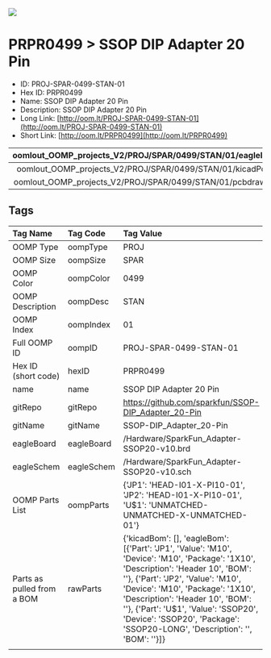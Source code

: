 


  
![][im]
# PRPR0499 > SSOP DIP Adapter 20 Pin

- ID: PROJ-SPAR-0499-STAN-01
- Hex ID: PRPR0499
- Name: SSOP DIP Adapter 20 Pin
- Description: SSOP DIP Adapter 20 Pin
- Long Link: [http://oom.lt/PROJ-SPAR-0499-STAN-01](http://oom.lt/PROJ-SPAR-0499-STAN-01)
- Short Link: [http://oom.lt/PRPR0499](http://oom.lt/PRPR0499)
  

|oomlout_OOMP_projects_V2/PROJ/SPAR/0499/STAN/01/eagleImage.png|oomlout_OOMP_projects_V2/PROJ/SPAR/0499/STAN/01/eagleSchemImage.png|oomlout_OOMP_projects_V2/PROJ/SPAR/0499/STAN/01/kicadPcb3dFront.png|oomlout_OOMP_projects_V2/PROJ/SPAR/0499/STAN/01/kicadPcb3dBack.png|
| :---: | :---: | :---: | :---: |
|oomlout_OOMP_projects_V2/PROJ/SPAR/0499/STAN/01/kicadPcb3d.png|oomlout_OOMP_projects_V2/PROJ/SPAR/0499/STAN/01/bomBack.png|oomlout_OOMP_projects_V2/PROJ/SPAR/0499/STAN/01/bomFront.png|oomlout_OOMP_projects_V2/PROJ/SPAR/0499/STAN/01/pcbdraw.svg|
|oomlout_OOMP_projects_V2/PROJ/SPAR/0499/STAN/01/pcbdrawBack.svg||||

## Tags
  

|Tag Name|Tag Code|Tag Value|
| :--- | :--- | :--- |
|OOMP Type|oompType|PROJ|
|OOMP Size|oompSize|SPAR|
|OOMP Color|oompColor|0499|
|OOMP Description|oompDesc|STAN|
|OOMP Index|oompIndex|01|
|Full OOMP ID|oompID|PROJ-SPAR-0499-STAN-01|
|Hex ID (short code)|hexID|PRPR0499|
|name|name|SSOP DIP Adapter 20 Pin|
|gitRepo|gitRepo|https://github.com/sparkfun/SSOP-DIP_Adapter_20-Pin|
|gitName|gitName|SSOP-DIP_Adapter_20-Pin|
|eagleBoard|eagleBoard|/Hardware/SparkFun_Adapter-SSOP20-v10.brd|
|eagleSchem|eagleSchem|/Hardware/SparkFun_Adapter-SSOP20-v10.sch|
|OOMP Parts List|oompParts|{'JP1': 'HEAD-I01-X-PI10-01', 'JP2': 'HEAD-I01-X-PI10-01', 'U$1': 'UNMATCHED-UNMATCHED-X-UNMATCHED-01'}|
|Parts as pulled from a BOM|rawParts|{'kicadBom': [], 'eagleBom': [{'Part': 'JP1', 'Value': 'M10', 'Device': 'M10', 'Package': '1X10', 'Description': 'Header 10', 'BOM': ''}, {'Part': 'JP2', 'Value': 'M10', 'Device': 'M10', 'Package': '1X10', 'Description': 'Header 10', 'BOM': ''}, {'Part': 'U$1', 'Value': 'SSOP20', 'Device': 'SSOP20', 'Package': 'SSOP20-LONG', 'Description': '', 'BOM': ''}]}|
||||



[im]: PROJ/SPAR/0499/STAN/01/kicadPcb3d_450.png
